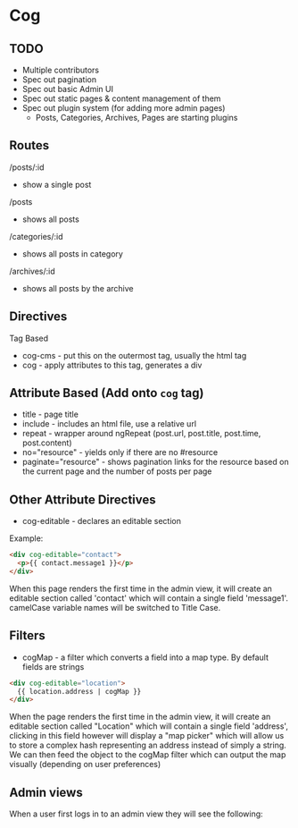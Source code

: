 # Cog


## TODO

* Multiple contributors
* Spec out pagination
* Spec out basic Admin UI
* Spec out static pages & content management of them
* Spec out plugin system (for adding more admin pages)
  * Posts, Categories, Archives, Pages are starting plugins

## Routes

/posts/:id
- show a single post

/posts
- shows all posts

/categories/:id
- shows all posts in category

/archives/:id
- shows all posts by the archive

## Directives

Tag Based
* cog-cms - put this on the outermost tag, usually the html tag
* cog - apply attributes to this tag, generates a div

## Attribute Based (Add onto `cog` tag)

* title - page title
* include - includes an html file, use a relative url
* repeat - wrapper around ngRepeat
(post.url, post.title, post.time, post.content)
* no="resource" - yields only if there are no #resource
* paginate="resource" - shows pagination links for the resource based on
the current page and the number of posts per page

## Other Attribute Directives

* cog-editable - declares an editable section

Example: 

```html
<div cog-editable="contact">
  <p>{{ contact.message1 }}</p>
</div>
```

When this page renders the first time in the admin view, it will create
an editable section called 'contact' which will contain a single field
'message1'. camelCase variable names will be switched to Title Case.

## Filters

* cogMap - a filter which converts a field into a map type. By default
fields are strings

```html
<div cog-editable="location">
  {{ location.address | cogMap }}
</div>
```

When the page renders the first time in the admin view, it will create
an editable section called "Location" which will contain a single field
'address', clicking in this field however will display a "map picker"
which will allow us to store a complex hash representing an address
instead of simply a string. We can then feed the object to the cogMap
filter which can output the map visually (depending on user preferences)


## Admin views

When a user first logs in to an admin view they will see the following:

